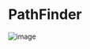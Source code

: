 # PathFinder
![image](https://user-images.githubusercontent.com/39853288/192088283-d8ae0641-23c5-46f9-8886-312b1d4b1779.png)
